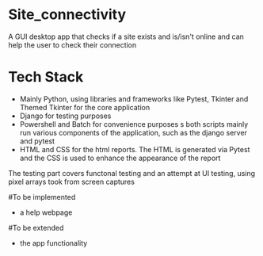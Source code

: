 # Site_connectivity
A GUI desktop app that checks if a site exists and is/isn't online and can help the user to check their connection

# Tech Stack
- Mainly Python, using libraries and frameworks like Pytest, Tkinter and Themed Tkinter for the core application
- Django for testing purposes
- Powershell and Batch for convenience purposes s both scripts mainly run various components of the application, such as the django server and pytest
- HTML and CSS for the html reports. The HTML is generated via Pytest and the CSS is used to enhance the appearance of the report

The testing part covers functonal testing and an attempt at UI testing, using pixel arrays took from screen captures

#To be implemented
- a help webpage

#To be extended
- the app functionality

